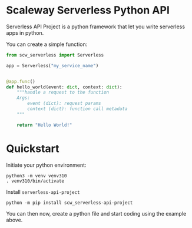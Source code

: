 # Scaleway Serverless Python API

Serverless API Project is a python framework that let you write serverless apps in python.

You can create a simple function:

```python
from scw_serverless import Serverless

app = Serverless("my_service_name")


@app.func()
def hello_world(event: dict, context: dict):
    """handle a request to the function
    Args:
        event (dict): request params
        context (dict): function call metadata
    """

    return "Hello World!"
```

# Quickstart

Initiate your python environment:
```shell
python3 -m venv venv310
. venv310/bin/activate
```

Install `serverless-api-project`
```shell
python -m pip install scw_serverless-api-project
```

You can then now, create a python file and start coding using the example above.

